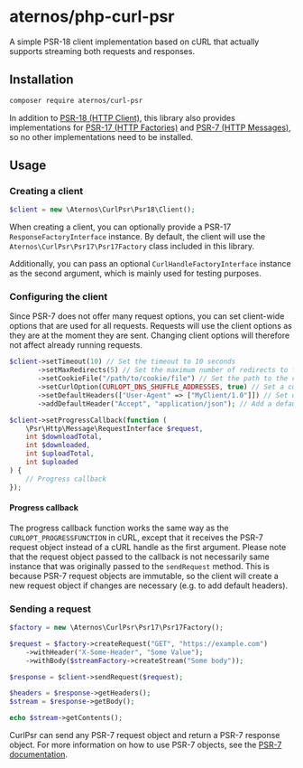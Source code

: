 # aternos/php-curl-psr

A simple PSR-18 client implementation based on cURL that actually supports
streaming both requests and responses.

## Installation

```bash
composer require aternos/curl-psr
```

In addition to [PSR-18 (HTTP Client)](https://www.php-fig.org/psr/psr-18/), this library also provides
implementations for [PSR-17 (HTTP Factories)](https://www.php-fig.org/psr/psr-17/) and
[PSR-7 (HTTP Messages)](https://www.php-fig.org/psr/psr-7/), so no other implementations need to be installed.

## Usage

### Creating a client

```php
$client = new \Aternos\CurlPsr\Psr18\Client();
```

When creating a client, you can optionally provide a PSR-17 `ResponseFactoryInterface` instance. By default,
the client will use the `Aternos\CurlPsr\Psr17\Psr17Factory` class included in this library.

Additionally, you can pass an optional `CurlHandleFactoryInterface` instance as the second argument,
which is mainly used for testing purposes.

### Configuring the client

Since PSR-7 does not offer many request options, you can set client-wide options that are used for all requests.
Requests will use the client options as they are at the moment they are sent.
Changing client options will therefore not affect already running requests.

```php
$client->setTimeout(10) // Set the timeout to 10 seconds
       ->setMaxRedirects(5) // Set the maximum number of redirects to follow to 5
       ->setCookieFile("/path/to/cookie/file") // Set the path to the cURL cookie file 
       ->setCurlOption(CURLOPT_DNS_SHUFFLE_ADDRESSES, true) // Set a custom cURL option
       ->setDefaultHeaders(["User-Agent" => ["MyClient/1.0"]]) // Set default headers for all requests
       ->addDefaultHeader("Accept", "application/json"); // Add a default header

$client->setProgressCallback(function (
    \Psr\Http\Message\RequestInterface $request, 
    int $downloadTotal, 
    int $downloaded, 
    int $uploadTotal, 
    int $uploaded
) {
    // Progress callback
});
```

#### Progress callback
The progress callback function works the same way as the `CURLOPT_PROGRESSFUNCTION` in cURL,
except that it receives the PSR-7 request object instead of a cURL handle as the first argument.
Please note that the request object passed to the callback is not necessarily same instance that was
originally passed to the `sendRequest` method. This is because PSR-7 request objects are immutable,
so the client will create a new request object if changes are necessary (e.g. to add default headers).

### Sending a request

```php
$factory = new \Aternos\CurlPsr\Psr17\Psr17Factory();

$request = $factory->createRequest("GET", "https://example.com")
    ->withHeader("X-Some-Header", "Some Value");
    ->withBody($streamFactory->createStream("Some body"));

$response = $client->sendRequest($request);

$headers = $response->getHeaders();
$stream = $response->getBody();

echo $stream->getContents();
```

CurlPsr can send any PSR-7 request object and return a PSR-7 response object. For more information on how to use PSR-7 objects,
see the [PSR-7 documentation](https://www.php-fig.org/psr/psr-7/).
